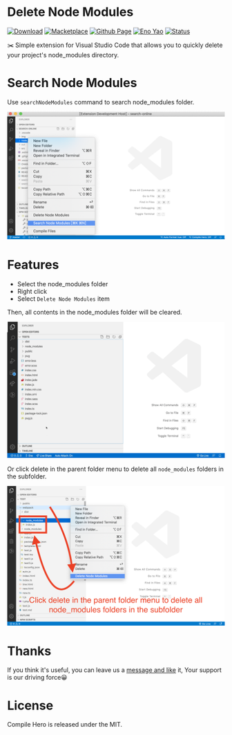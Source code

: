 # Delete Node Modules

<a href="https://marketplace.visualstudio.com/items?itemName=Wscats.delete-node-modules"><img src="https://img.shields.io/badge/Download-More+-orange" alt="Download" /></a>
<a href="https://marketplace.visualstudio.com/items?itemName=Wscats.delete-node-modules"><img src="https://img.shields.io/badge/Macketplace-v0.1-brightgreen" alt="Macketplace" /></a>
<a href="https://github.com/Wscats/delete-node-modules"><img src="https://img.shields.io/badge/Github Page-Wscats-yellow" alt="Github Page" /></a>
<a href="https://github.com/Wscats"><img src="https://img.shields.io/badge/Author-Eno Yao-blueviolet" alt="Eno Yao" /></a>
<a href="https://github.com/Wscats"><img src="https://api.netlify.com/api/v1/badges/b652768b-1673-42cd-98dd-3fd807b2ebca/deploy-status" alt="Status" /></a>

✂️ Simple extension for Visual Studio Code that allows you to quickly delete your project's node_modules directory.

# Search Node Modules

Use `searchNodeModules` command to search node_modules folder.

<img src="https://raw.githubusercontent.com/Wscats/delete-node-modules/master/screenshot/3.png"/>

# Features

- Select the node_modules folder
- Right click
- Select `Delete Node Modules` item

Then, all contents in the node_modules folder will be cleared.

<img src="https://raw.githubusercontent.com/Wscats/delete-node-modules/master/screenshot/1.gif"/>

Or click delete in the parent folder menu to delete all `node_modules` folders in the subfolder.

<img src="https://raw.githubusercontent.com/Wscats/delete-node-modules/master/screenshot/2.png"/>

# Thanks

If you think it's useful, you can leave us a [message and like](https://marketplace.visualstudio.com/items?itemName=Wscats.delete-node-modules&ssr=false#review-details) it, Your support is our driving force😀

# License

Compile Hero is released under the MIT.
